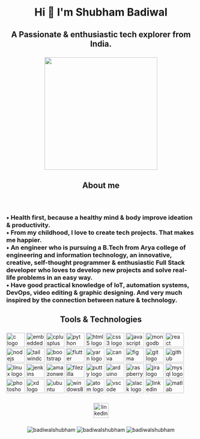 <h1 align="center">Hi 👋 I'm  Shubham Badiwal</h1>

###

<h2 align="center">A Passionate & enthusiastic tech explorer from India.</h2>

###

<div align="center">
  <img height="300" src="https://media.tenor.com/2uyENRmiUt0AAAAC/coding.gif"  />
</div>

###

<h2 align="center">About me</h2>

###

<br clear="both">

<h3 align="left">• Health first, because a healthy mind & body improve ideation & productivity.<br>• From my childhood, I love to create tech projects. That makes me happier. <br>• An engineer who is pursuing a B.Tech from Arya college of engineering and information technology, an innovative, creative, self-thought programmer & enthusiastic Full Stack developer who loves to develop new projects and solve real-life problems in an easy way.<br>• Have good practical knowledge of IoT, automation systems, DevOps, video editing & graphic designing. And very much inspired by the connection between nature & technology.</h3>

###

<h2 align="center">Tools & Technologies</h2>

###

<div align="left">
  <img src="https://cdn.jsdelivr.net/gh/devicons/devicon/icons/c/c-original.svg" height="38" width="49" alt="c logo"  />
  <img src="https://cdn.jsdelivr.net/gh/devicons/devicon/icons/embeddedc/embeddedc-original.svg" height="38" width="49" alt="embeddedc logo"  />
  <img src="https://cdn.jsdelivr.net/gh/devicons/devicon/icons/cplusplus/cplusplus-original.svg" height="38" width="49" alt="cplusplus logo"  />
  
  <img src="https://cdn.jsdelivr.net/gh/devicons/devicon/icons/python/python-original.svg" height="38" width="49" alt="python logo"  />
  <img src="https://cdn.jsdelivr.net/gh/devicons/devicon/icons/html5/html5-original.svg" height="38" width="49" alt="html5 logo"  />
  <img src="https://cdn.jsdelivr.net/gh/devicons/devicon/icons/css3/css3-original.svg" height="38" width="49" alt="css3 logo"  />
  <img src="https://cdn.jsdelivr.net/gh/devicons/devicon/icons/javascript/javascript-original.svg" height="38" width="49" alt="javascript logo"  />
  <img src="https://cdn.jsdelivr.net/gh/devicons/devicon/icons/mongodb/mongodb-original.svg" height="38" width="49" alt="mongodb logo"  />
  <img src="https://cdn.jsdelivr.net/gh/devicons/devicon/icons/react/react-original.svg" height="38" width="49" alt="react logo"  />
  <img src="https://cdn.jsdelivr.net/gh/devicons/devicon/icons/nodejs/nodejs-original.svg" height="38" width="49" alt="nodejs logo"  />
  <img src="https://cdn.jsdelivr.net/gh/devicons/devicon/icons/tailwindcss/tailwindcss-plain.svg" height="38" width="49" alt="tailwindcss logo"  />
  <img src="https://cdn.jsdelivr.net/gh/devicons/devicon/icons/bootstrap/bootstrap-original.svg" height="38" width="49" alt="bootstrap logo"  />
  <img src="https://cdn.jsdelivr.net/gh/devicons/devicon/icons/flutter/flutter-original.svg" height="38" width="49" alt="flutter logo"  />
  <img src="https://cdn.jsdelivr.net/gh/devicons/devicon/icons/yarn/yarn-original.svg" height="38" width="49" alt="yarn logo"  />
  <img src="https://cdn.jsdelivr.net/gh/devicons/devicon/icons/canva/canva-original.svg" height="38" width="49" alt="canva logo"  />
  <img src="https://cdn.jsdelivr.net/gh/devicons/devicon/icons/figma/figma-original.svg" height="38" width="49" alt="figma logo"  />
  <img src="https://cdn.jsdelivr.net/gh/devicons/devicon/icons/git/git-original.svg" height="38" width="49" alt="git logo"  />
  <img src="https://cdn.jsdelivr.net/gh/devicons/devicon/icons/github/github-original.svg" height="38" width="49" alt="github logo"  />
  <img src="https://cdn.jsdelivr.net/gh/devicons/devicon/icons/linux/linux-original.svg" height="38" width="49" alt="linux logo"  />
  <img src="https://cdn.jsdelivr.net/gh/devicons/devicon/icons/jenkins/jenkins-original.svg" height="38" width="49" alt="jenkins logo"  />
  <img src="https://cdn.jsdelivr.net/gh/devicons/devicon/icons/amazonwebservices/amazonwebservices-original.svg" height="38" width="49" alt="amazonwebservices logo"  />
  <img src="https://cdn.jsdelivr.net/gh/devicons/devicon/icons/filezilla/filezilla-plain.svg" height="38" width="49" alt="filezilla logo"  />
  <img src="https://cdn.jsdelivr.net/gh/devicons/devicon/icons/putty/putty-plain.svg" height="38" width="49" alt="putty logo"  />
  <img src="https://cdn.jsdelivr.net/gh/devicons/devicon/icons/arduino/arduino-original.svg" height="38" width="49" alt="arduino logo"  />
  <img src="https://cdn.jsdelivr.net/gh/devicons/devicon/icons/raspberrypi/raspberrypi-original.svg" height="38" width="49" alt="raspberrypi logo"  />
  <img src="https://cdn.jsdelivr.net/gh/devicons/devicon/icons/jira/jira-original.svg" height="38" width="49" alt="jira logo"  />
  <img src="https://cdn.jsdelivr.net/gh/devicons/devicon/icons/mysql/mysql-original.svg" height="38" width="49" alt="mysql logo"  />
  <img src="https://cdn.jsdelivr.net/gh/devicons/devicon/icons/photoshop/photoshop-plain.svg" height="38" width="49" alt="photoshop logo"  />
  <img src="https://cdn.jsdelivr.net/gh/devicons/devicon/icons/xd/xd-plain.svg" height="38" width="49" alt="xd logo"  />
  <img src="https://cdn.jsdelivr.net/gh/devicons/devicon/icons/ubuntu/ubuntu-plain.svg" height="38" width="49" alt="ubuntu logo"  />
  <img src="https://cdn.jsdelivr.net/gh/devicons/devicon/icons/windows8/windows8-original.svg" height="38" width="49" alt="windows8 logo"  />
  <img src="https://cdn.jsdelivr.net/gh/devicons/devicon/icons/atom/atom-original.svg" height="38" width="49" alt="atom logo"  />
  <img src="https://cdn.jsdelivr.net/gh/devicons/devicon/icons/vscode/vscode-original.svg" height="38" width="49" alt="vscode logo"  />
  <img src="https://cdn.jsdelivr.net/gh/devicons/devicon/icons/slack/slack-original.svg" height="38" width="49" alt="slack logo"  />
  <img src="https://cdn.jsdelivr.net/gh/devicons/devicon/icons/linkedin/linkedin-original.svg" height="38" width="49" alt="linkedin logo"  />
  <img src="https://cdn.jsdelivr.net/gh/devicons/devicon/icons/matlab/matlab-original.svg" height="38" width="49" alt="matlab logo"  />
</div>

###



###

<div align="center">
  <a href="https://www.linkedin.com/in/shubham-badiwal-81a233142" target="_blank">
    <img src="https://img.shields.io/static/v1?message=LinkedIn&logo=linkedin&label=&color=0077B5&logoColor=white&labelColor=&style=for-the-badge" height="40" alt="linkedin logo"  />
  </a>
</div>

###

<div align="center">
  <img src="https://github-readme-stats.vercel.app/api/top-langs?username=badiwalshubham&show_icons=true&locale=en&layout=compact" alt="badiwalshubham" />
  <img src="https://github-readme-stats.vercel.app/api?username=badiwalshubham&show_icons=true&locale=en" alt="badiwalshubham"  />
  <img src="https://github-readme-streak-stats.herokuapp.com/?user=badiwalshubham&" alt="badiwalshubham"  />
</div>

###
